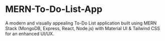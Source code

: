 # MERN-To-Do-List-App
 A modern and visually appealing To-Do List application built using MERN Stack (MongoDB, Express, React, Node.js) with Material UI & Tailwind CSS for an enhanced UI/UX.
